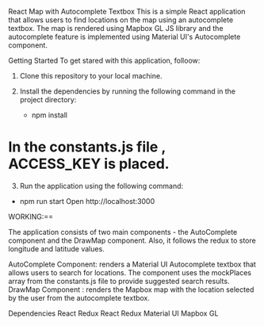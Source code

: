 React Map with Autocomplete Textbox
This is a simple React application that allows users to find locations on the map using an autocomplete textbox. The map is rendered using Mapbox GL JS library and the autocomplete feature is implemented using Material UI's Autocomplete component.

Getting Started
To get stared with this application, folloow:

1. Clone this repository to your local machine.

2. Install the dependencies by running the following command in the project directory:
    - npm install
# In the constants.js file ,  ACCESS_KEY is placed.

3. Run the application using the following command:
  - npm run start
Open http://localhost:3000 

WORKING:==

The application consists of two main components - the AutoComplete component and the DrawMap component. Also, it follows the redux to store longitude and latitude values.

AutoComplete Component:  renders a Material UI Autocomplete textbox that allows users to search for locations. The component uses the mockPlaces array from the constants.js file to provide suggested search results.
DrawMap Component : renders the Mapbox map with the location selected by the user from the autocomplete textbox. 

Dependencies
React
Redux
React Redux
Material UI
Mapbox GL
